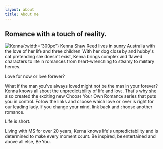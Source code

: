 ```yaml
---
layout: about
title: About me
---
```

## Romance with a touch of reality.
![Kenna]({{site.baseurl}}/images/kenna-profile.jpg#right-wrap){:width="300px"}
Kenna Shaw Reed lives in sunny Australia with the love of her life and three children. With her dog close by and hubby's cat pretending she doesn't exist, Kenna brings complex and flawed characters to life in romances from heart-wrenching to steamy to military heroes. 

Love for now or love forever?

What if the man you've always loved might not be the man in your forever? Kenna knows all about the unpredictability of life and love. That's why she also created the exciting new Choose Your Own Romance series that puts you in control. Follow the links and choose which love or lover is right for our leading lady. If you change your mind, link back and choose another romance.

Life is short.

Living with MS for over 20 years, Kenna knows life's unpredictability and is determined to make every moment count. Be inspired, be entertained and above all else, Be You.